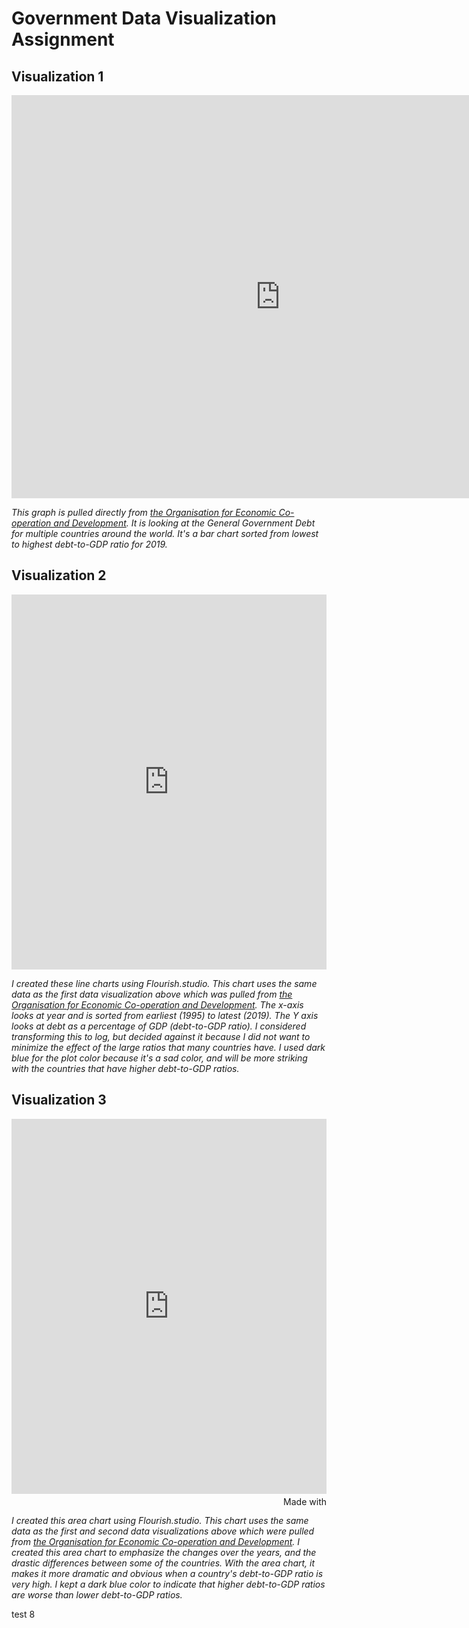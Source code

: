 
# Government Data Visualization Assignment

## Visualization 1

<iframe src="https://data.oecd.org/chart/6S4n" width="860" height="645" style="border: 0" mozallowfullscreen="true" webkitallowfullscreen="true" allowfullscreen="true"><a href="https://data.oecd.org/chart/6S4n" target="_blank">OECD Chart: General government debt, Total, % of GDP, Annual, 2019</a></iframe>

*This graph is pulled directly from [the Organisation for Economic Co-operation and Development](https://data.oecd.org/gga/general-government-debt.htm). It is looking at the General Government Debt for multiple countries around the world. It's a bar chart sorted from lowest to highest debt-to-GDP ratio for 2019.*

## Visualization 2

<iframe src='https://flo.uri.sh/visualisation/11692774/embed' width="860" height="1200" title='Interactive or visual content' class='flourish-embed-iframe' frameborder='0' scrolling='no' style='width:100%;height:600px;' sandbox='allow-same-origin allow-forms allow-scripts allow-downloads allow-popups allow-popups-to-escape-sandbox allow-top-navigation-by-user-activation'></iframe>

*I created these line charts using Flourish.studio. This chart uses the same data as the first data visualization above which was pulled from [the Organisation for Economic Co-operation and Development](https://data.oecd.org/gga/general-government-debt.htm). The x-axis looks at year and is sorted from  earliest (1995) to latest (2019). The Y axis looks at debt as a percentage of GDP (debt-to-GDP ratio). I considered transforming this to log, but decided against it because I did not want to minimize the effect of the large ratios that many countries have. I used dark blue for the plot color because it's a sad color, and will be more striking with the countries that have higher debt-to-GDP ratios.*

## Visualization 3

<iframe src='https://flo.uri.sh/visualisation/11702884/embed' width="860" height="200" title='Interactive or visual content' class='flourish-embed-iframe' frameborder='0' scrolling='no' style='width:100%;height:600px;' sandbox='allow-same-origin allow-forms allow-scripts allow-downloads allow-popups allow-popups-to-escape-sandbox allow-top-navigation-by-user-activation'></iframe><div style='width:100%!;margin-top:4px!important;text-align:right!important;'><a class='flourish-credit' href='https://public.flourish.studio/visualisation/11702884/?utm_source=embed&utm_campaign=visualisation/11702884' target='_top' style='text-decoration:none!important'><img alt='Made with Flourish' src='https://public.flourish.studio/resources/made_with_flourish.svg' style='width:105px!important;height:16px!important;border:none!important;margin:0!important;'> </a></div>

*I created this area chart using Flourish.studio. This chart uses the same data as the first and second data visualizations above which were pulled from [the Organisation for Economic Co-operation and Development](https://data.oecd.org/gga/general-government-debt.htm). I created this area chart to emphasize the changes over the years, and the drastic differences between some of the countries. With the area chart, it makes it more dramatic and obvious when a country's debt-to-GDP ratio is very high. I kept a dark blue color to indicate that higher debt-to-GDP ratios are worse than lower debt-to-GDP ratios.*


test 8
